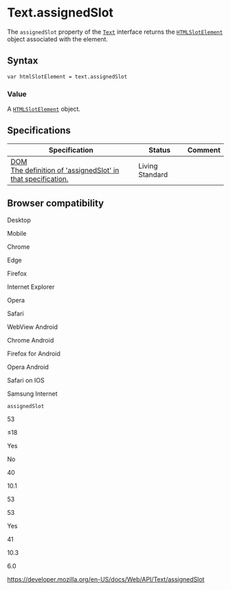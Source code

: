 Text.assignedSlot
=================

The `assignedSlot` property of the [`Text`](../text) interface returns the [`HTMLSlotElement`](../htmlslotelement) object associated with the element.

Syntax
------

    var htmlSlotElement = text.assignedSlot

### Value

A [`HTMLSlotElement`](../htmlslotelement) object.

Specifications
--------------

<table><thead><tr class="header"><th>Specification</th><th>Status</th><th>Comment</th></tr></thead><tbody><tr class="odd"><td><a href="https://dom.spec.whatwg.org/#dom-slotable-assignedslot">DOM<br />
<span class="small">The definition of 'assignedSlot' in that specification.</span></a></td><td><span class="spec-living">Living Standard</span></td><td></td></tr></tbody></table>

Browser compatibility
---------------------

Desktop

Mobile

Chrome

Edge

Firefox

Internet Explorer

Opera

Safari

WebView Android

Chrome Android

Firefox for Android

Opera Android

Safari on IOS

Samsung Internet

`assignedSlot`

53

≤18

Yes

No

40

10.1

53

53

Yes

41

10.3

6.0

<a href="https://developer.mozilla.org/en-US/docs/Web/API/Text/assignedSlot" class="_attribution-link">https://developer.mozilla.org/en-US/docs/Web/API/Text/assignedSlot</a>
